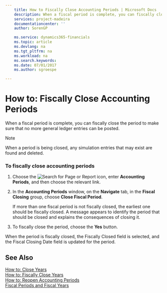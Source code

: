 ```yaml
---
    title: How to Fiscally Close Accounting Periods | Microsoft Docs
    description: When a fiscal period is complete, you can fiscally close the period to make sure that no more general ledger entries can be posted.
    services: project-madeira
    documentationcenter: ''
    author: SorenGP

    ms.service: dynamics365-financials
    ms.topic: article
    ms.devlang: na
    ms.tgt_pltfrm: na
    ms.workload: na
    ms.search.keywords:
    ms.date: 07/01/2017
    ms.author: sgroespe

---
```

# How to: Fiscally Close Accounting Periods
When a fiscal period is complete, you can fiscally close the period to make sure that no more general ledger entries can be posted.  
  
> [!NOTE]  
>  When a period is being closed, any simulation entries that may exist are found and deleted.  
  
### To fiscally close accounting periods  
  
1.  Choose the ![Search for Page or Report](media/ui-search/search_small.png "Search for Page or Report icon") icon, enter **Accounting Periods**, and then choose the relevant link.  
  
2.  In the **Accounting Periods** window, on the **Navigate** tab, in the **Fiscal Closing** group, choose **Close Fiscal Period**.  
  
     If more than one fiscal period is not fiscally closed, the earliest one should be fiscally closed. A message appears to identify the period that should be closed and explains the consequences of closing it.  
  
3.  To fiscally close the period, choose the **Yes** button.  
  
 When the period is fiscally closed, the Fiscally Closed field is selected, and the Fiscal Closing Date field is updated for the period.  
  
## See Also  
 [How to: Close Years](how-to-close-years.md)   
 [How to: Fiscally Close Years](how-to-fiscally-close-years.md)   
 [How to: Reopen Accounting Periods](how-to-reopen-accounting-periods.md)   
 [Fiscal Periods and Fiscal Years](fiscal-periods-and-fiscal-years.md)